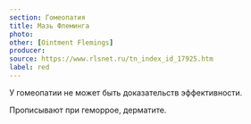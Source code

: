 ```yaml
---
section: Гомеопатия
title: Мазь Флеминга
photo: 
other: [Ointment Flemings]
producer: 
source: https://www.rlsnet.ru/tn_index_id_17925.htm
label: red
---
```


У гомеопатии не может быть доказательств эффективности.

Прописывают при геморрое, дерматите.
